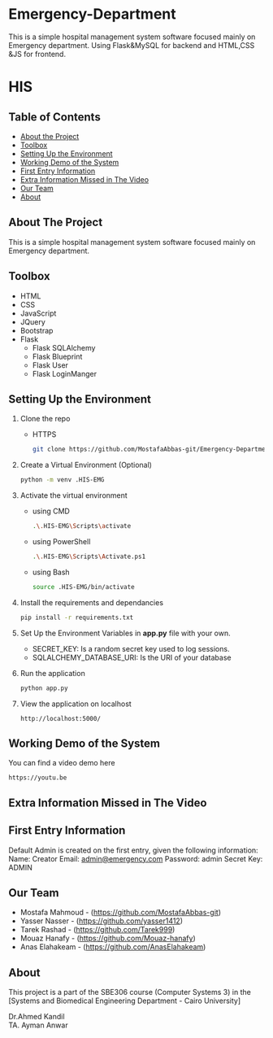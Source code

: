 # Emergency-Department
 This is a simple hospital management system software focused mainly on Emergency department. Using Flask&MySQL for backend and HTML,CSS &JS for frontend.

# HIS
## Table of Contents

* [About the Project](#about-the-project)
* [Toolbox](#toolbox)
* [Setting Up the Environment](#setting-up-the-environment)
* [Working Demo of the System](#working-demo-of-the-system)
* [First Entry Information](#first-entry-information)
* [Extra Information Missed in The Video](#extra-information-missed-in-the-video)
* [Our Team](#our-team)
* [About](#about)

## About The Project
This is a simple hospital management system software focused mainly on Emergency department.

## Toolbox

- HTML
- CSS
- JavaScript
- JQuery
- Bootstrap
- Flask
    * Flask SQLAlchemy
    * Flask Blueprint
    * Flask User
    * Flask LoginManger

## Setting Up the Environment
1. Clone the repo
    - HTTPS
        ```sh
        git clone https://github.com/MostafaAbbas-git/Emergency-Department.git
        ```

1. Create a Virtual Environment (Optional)
    ```sh
    python -m venv .HIS-EMG
    ```
2. Activate the virtual environment 
    - using CMD
        ```sh
        .\.HIS-EMG\Scripts\activate
        ```
    - using PowerShell
        ```sh
        .\.HIS-EMG\Scripts\Activate.ps1
        ```
    - using Bash
        ```sh
        source .HIS-EMG/bin/activate
        ```

3. Install the requirements and dependancies
    ```sh
    pip install -r requirements.txt
    ```
4. Set Up the Environment Variables in **app.py** file with your own.
    * SECRET_KEY: Is a random secret key used to log sessions.
    * SQLALCHEMY_DATABASE_URI: Is the URI of your database
    


5. Run the application
    ```sh
    python app.py
    ```

6. View the application on localhost
    ```
    http://localhost:5000/
    ```
## Working Demo of the System

You can find a video demo here

```
https://youtu.be
```
## Extra Information Missed in The Video


## First Entry Information 

Default Admin is created on the first entry, given the following information:
    Name: Creator
    Email: admin@emergency.com
    Password: admin
    Secret Key: ADMIN


## Our Team

* Mostafa Mahmoud - (https://github.com/MostafaAbbas-git)
* Yasser Nasser - (https://github.com/yasser1412)
* Tarek Rashad - (https://github.com/Tarek999)
* Mouaz Hanafy - (https://github.com/Mouaz-hanafy)
* Anas Elahakeam - (https://github.com/AnasElahakeam)



## About
This project is a part of the SBE306 course (Computer Systems 3) in the [Systems and Biomedical Engineering Department - Cairo University]

Dr.Ahmed Kandil\
TA. Ayman Anwar


